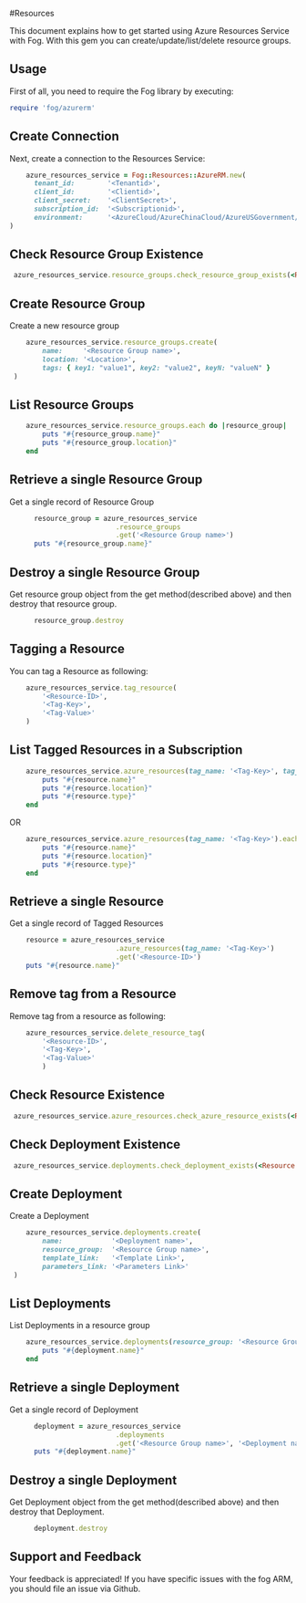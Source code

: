 #Resources

This document explains how to get started using Azure Resources Service with Fog. With this gem you can create/update/list/delete resource groups.

## Usage

First of all, you need to require the Fog library by executing:

```ruby
require 'fog/azurerm'
```

## Create Connection

Next, create a connection to the Resources Service:

```ruby
    azure_resources_service = Fog::Resources::AzureRM.new(
      tenant_id:        '<Tenantid>',                                                      # Tenant id of Azure Active Directory Application
      client_id:        '<Clientid>',                                                      # Client id of Azure Active Directory Application
      client_secret:    '<ClientSecret>',                                                  # Client Secret of Azure Active Directory Application
      subscription_id:  '<Subscriptionid>',                                                # Subscription id of an Azure Account
      environment:      '<AzureCloud/AzureChinaCloud/AzureUSGovernment/AzureGermanCloud>'  # Azure cloud environment. Default is AzureCloud.
)
```

## Check Resource Group Existence

```ruby
 azure_resources_service.resource_groups.check_resource_group_exists(<Resource Group name>)
```

## Create Resource Group

Create a new resource group

```ruby
    azure_resources_service.resource_groups.create(
        name:     '<Resource Group name>',
        location: '<Location>',
        tags: { key1: "value1", key2: "value2", keyN: "valueN" }                        # [Optional]
 )
```
## List Resource Groups

```ruby
    azure_resources_service.resource_groups.each do |resource_group|
        puts "#{resource_group.name}"
        puts "#{resource_group.location}"
    end
```

## Retrieve a single Resource Group

Get a single record of Resource Group

```ruby
      resource_group = azure_resources_service
                          .resource_groups
                          .get('<Resource Group name>')
      puts "#{resource_group.name}"
```

## Destroy a single Resource Group

Get resource group object from the get method(described above) and then destroy that resource group.

```ruby
      resource_group.destroy
```
## Tagging a Resource

You can tag a Resource as following:

```ruby
    azure_resources_service.tag_resource(
        '<Resource-ID>',
        '<Tag-Key>',
        '<Tag-Value>'
    )
```

## List Tagged Resources in a Subscription

```ruby
    azure_resources_service.azure_resources(tag_name: '<Tag-Key>', tag_value: '<Tag-Value>').each do |resource|
        puts "#{resource.name}"
        puts "#{resource.location}"
        puts "#{resource.type}"        
    end
```
OR
```ruby
    azure_resources_service.azure_resources(tag_name: '<Tag-Key>').each do |resource|
        puts "#{resource.name}"
        puts "#{resource.location}"
        puts "#{resource.type}"        
    end
```
## Retrieve a single Resource

Get a single record of Tagged Resources

```ruby
    resource = azure_resources_service
                          .azure_resources(tag_name: '<Tag-Key>')
                          .get('<Resource-ID>')
    puts "#{resource.name}"
```
## Remove tag from a Resource

Remove tag from a resource as following:

```ruby
    azure_resources_service.delete_resource_tag(
        '<Resource-ID>',
        '<Tag-Key>',
        '<Tag-Value>'
        )
```

## Check Resource Existence

```ruby
 azure_resources_service.azure_resources.check_azure_resource_exists(<Resource-ID>, <API-Version>)
```

## Check Deployment Existence

```ruby
 azure_resources_service.deployments.check_deployment_exists(<Resource Group Name>, <Deployment name>)
```

## Create Deployment

Create a Deployment

```ruby
    azure_resources_service.deployments.create(
        name:            '<Deployment name>',
        resource_group:  '<Resource Group name>',
        template_link:   '<Template Link>',
        parameters_link: '<Parameters Link>'
 )
```
## List Deployments

List Deployments in a resource group

```ruby
    azure_resources_service.deployments(resource_group: '<Resource Group Name>').each do |deployment|
        puts "#{deployment.name}"
    end
```

## Retrieve a single Deployment

Get a single record of Deployment

```ruby
      deployment = azure_resources_service
                          .deployments
                          .get('<Resource Group name>', '<Deployment name>')
      puts "#{deployment.name}"
```

## Destroy a single Deployment

Get Deployment object from the get method(described above) and then destroy that Deployment.

```ruby
      deployment.destroy
```

## Support and Feedback
Your feedback is appreciated! If you have specific issues with the fog ARM, you should file an issue via Github.
